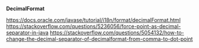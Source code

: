 **DecimalFormat**

https://docs.oracle.com/javase/tutorial/i18n/format/decimalFormat.html
https://stackoverflow.com/questions/5236056/force-point-as-decimal-separator-in-java
https://stackoverflow.com/questions/5054132/how-to-change-the-decimal-separator-of-decimalformat-from-comma-to-dot-point
